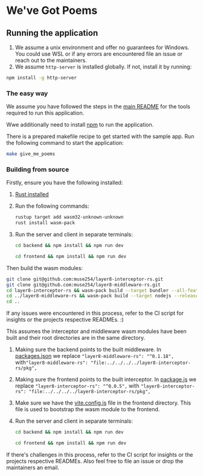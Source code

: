 # We've Got Poems

## Running the application

1. We assume a unix environment and offer no guarantees for Windows. You could use WSL or if any errors are encountered file an issue or reach out to the maintainers.
2. We assume `http-server` is installed globally. If not, install it by running:

```sh
npm install -g http-server
```

### The easy way

We assume you have followed the steps in the [main README](../../README.md) for the tools required to run this application.

Wwe additionally need to install [npm](https://www.npmjs.com/get-npm) to run the application.

There is a prepared makefile recipe to get started with the sample app. Run the following command to start the application:

```sh
make give_me_poems
```

### Building from source

Firstly, ensure you have the following installed:

1. [Rust installed](https://www.rust-lang.org/tools/install)
2. Run the following commands:

    ```sh
    rustup target add wasm32-unknown-unknown
    rust install wasm-pack
    ```

3. Run the server and client in separate terminals:

    ```sh
    cd backend && npm install && npm run dev
    ```

    ```sh
    cd frontend && npm install && npm run dev
    ```

Then build the wasm modules:

```sh
git clone git@github.com:muse254/layer8-interceptor-rs.git
git clone git@github.com:muse254/layer8-middleware-rs.git
cd layer8-interceptor-rs && wasm-pack build --target bundler --all-features --debug # output wasm is larger than release
cd ../layer8-middleware-rs && wasm-pack build --target nodejs --release # debug has no extra logging
cd ..
```

If any issues were encountered in this process, refer to the CI script for insights or the projects respective READMEs. :)

This assumes the interceptor and middleware wasm modules have been built and their root directories are in the same directory.

1. Making sure the backend points to the built middleware. In [packages.json](./backend/package.json) we replace `"layer8-middleware-rs": "^0.1.18",`  
with`"layer8-middleware-rs": "file:../../../../layer8-interceptor-rs/pkg",`
2. Making sure the frontend points to the built interceptor. In [package.js](./frontend/package.json) we replace `"layer8-interceptor-rs": "^0.0.5",`
with `"layer8-interceptor-rs": "file:../../../../layer8-interceptor-rs/pkg",`
3. Make sure we have the [vite.config.js](./frontend/vite.config.js) file in the frontend directory. This file is used to bootstrap the wasm module to the frontend.
4. Run the server and client in separate terminals:

    ```sh
    cd backend && npm install && npm run dev
    ```

    ```sh
    cd frontend && npm install && npm run dev
    ```

If there's challenges in this process, refer to the CI script for insights or the projects respective READMEs. Also feel free to file an issue or drop the maintainers an email. 
